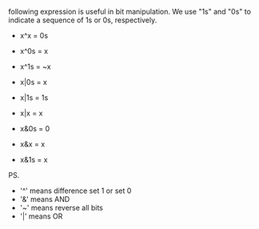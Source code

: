 

following expression is useful in bit manipulation. We use "1s" and "0s" to indicate a sequence of 1s or 0s, respectively.


- x^x = 0s
- x^0s = x
- x^1s = ~x

- x|0s = x
- x|1s = 1s
- x|x = x

- x&0s = 0
- x&x = x
- x&1s = x


PS.  
- '^' means difference set 1 or set 0
- '&' means AND 
- '~' means reverse all bits
- '|' means OR 
